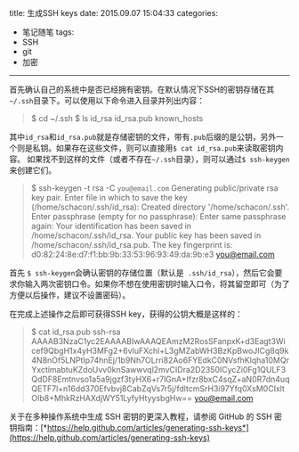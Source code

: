 title: 生成SSH keys
date: 2015.09.07 15:04:33
categories:
- 笔记随笔
tags:
- SSH
- git
- 加密
---
首先确认自己的系统中是否已经拥有密钥。在默认情况下SSH的密钥存储在其`~/.ssh`目录下。可以使用以下命令进入目录并列出内容：
> $ cd ~/.ssh
$ ls
id_rsa  id_rsa.pub  known_hosts

其中`id_rsa`和`id_rsa.pub`就是存储密钥的文件，带有`.pub`后缀的是公钥，另外一个则是私钥。如果存在这些文件，则可以直接用`$ cat id_rsa.pub`来读取密钥内容。
如果找不到这样的文件（或者不存在`~/.ssh`目录），则可以通过`$ ssh-keygen`来创建它们。
> $ ssh-keygen -t rsa -C `you@email.com`
Generating public/private rsa key pair.
Enter file in which to save the key (/home/schacon/.ssh/id_rsa):
Created directory '/home/schacon/.ssh'.
Enter passphrase (empty for no passphrase):
Enter same passphrase again:
Your identification has been saved in /home/schacon/.ssh/id_rsa.
Your public key has been saved in /home/schacon/.ssh/id_rsa.pub.
The key fingerprint is:
d0:82:24:8e:d7:f1:bb:9b:33:53:96:93:49:da:9b:e3 you@email.com

<!-- more -->

首先 `$ ssh-keygen`会确认密钥的存储位置（默认是` .ssh/id_rsa`），然后它会要求你输入两次密钥口令。如果你不想在使用密钥时输入口令，将其留空即可（为了方便以后操作，建议不设置密码）。

在完成上述操作之后即可获得SSH key，获得的公钥大概是这样的：
> $ cat id_rsa.pub
ssh-rsa AAAAB3NzaC1yc2EAAAABIwAAAQEAmzM2RosSFanpxK+d3Eagt3Wicef9QbgH1x4yH3MFg2+6vIuFXchl+L3gMZabWH3BzKpBwoJICg8q9k4N8nOf5LNPtIp74hnEj/1b9Nh7OLrri82Ao6FYEdkC0NVsfhKlqha10MQrYxctimabtuKZdoUvv0knSawwvql2mvCIDra2D2350ICycZi0Fg1QULF3QdDF8Emtnvso1a5a9jgzf3tyHX6+r7lGnA+Ifzr8bxC4sqZ+aN0R7dn4uqQETF7l+n16dd370Efvbvj8CabZqVs7r5j/fdltcmSrH3i97Yfq0XsM0CIxltOIb8+MhkRzHAXdjWY51LyfyHtyysbgHw== you@email.com

关于在多种操作系统中生成 SSH 密钥的更深入教程，请参阅 GitHub 的 SSH 密钥指南：[*https://help.github.com/articles/generating-ssh-keys*](https://help.github.com/articles/generating-ssh-keys)